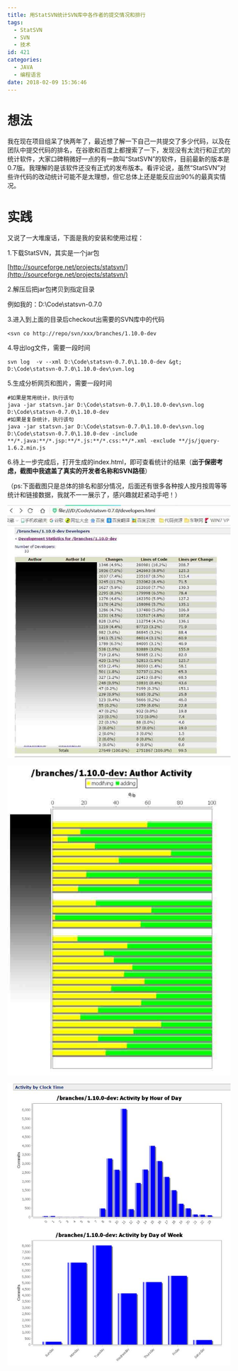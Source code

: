 ```yaml
---
title: 用StatSVN统计SVN库中各作者的提交情况和排行
tags:
  - StatSVN
  - SVN
  - 技术
id: 421
categories:
  - JAVA
  - 编程语言
date: 2018-02-09 15:36:46
---
```


# 想法

我在现在项目组呆了快两年了，最近想了解一下自己一共提交了多少代码，以及在团队中提交代码的排名，在谷歌和百度上都搜索了一下，发现没有太流行和正式的统计软件，大家口碑稍微好一点的有一款叫“StatSVN”的软件，目前最新的版本是0.7版。我理解的是该软件还没有正式的发布版本。看评论说，虽然“StatSVN”对些许代码的改动统计可能不是太理想，但它总体上还是能反应出90%的最真实情况。 

# **实践**

又说了一大堆废话，下面是我的安装和使用过程：

<!--more-->

1.下载StatSVN，其实是一个jar包

[http://sourceforge.net/projects/statsvn/](http://sourceforge.net/projects/statsvn/)

2.解压后把jar包拷贝到指定目录

例如我的：D:\Code\statsvn-0.7.0

3.进入到上面的目录后checkout出需要的SVN库中的代码
``` shell 
<svn co http://repo/svn/xxx/branches/1.10.0-dev
```
4.导出log文件，需要一段时间
``` shell 
svn log  -v --xml D:\Code\statsvn-0.7.0\1.10.0-dev &gt; D:\Code\statsvn-0.7.0\1.10.0-dev\svn.log
```
5.生成分析网页和图片，需要一段时间
``` 
#如果是常用统计，执行该句
java -jar statsvn.jar D:\Code\statsvn-0.7.0\1.10.0-dev\svn.log D:\Code\statsvn-0.7.0\1.10.0-dev
#如果是复杂统计，执行该句
java -jar statsvn.jar D:\Code\statsvn-0.7.0\1.10.0-dev\svn.log D:\Code\statsvn-0.7.0\1.10.0-dev -include **/*.java:**/*.jsp:**/*.js:**/*.css:**/*.xml -exclude **/js/jquery-1.6.2.min.js 
```

6.待上一步完成后，打开生成的index.html，即可查看统计的结果（**出于保密考虑，截图中我遮盖了真实的开发者名称和SVN路径**）

（ps:下面截图只是总体的排名和部分情况，后面还有很多各种按人按月按周等等统计和链接数据，我就不一一展示了，感兴趣就赶紧动手吧！）

![](/img/xjy/statsvn001.jpg)

![](/img/xjy/statsvn002.jpg)
 
![](/img/xjy/statsvn003.jpg)